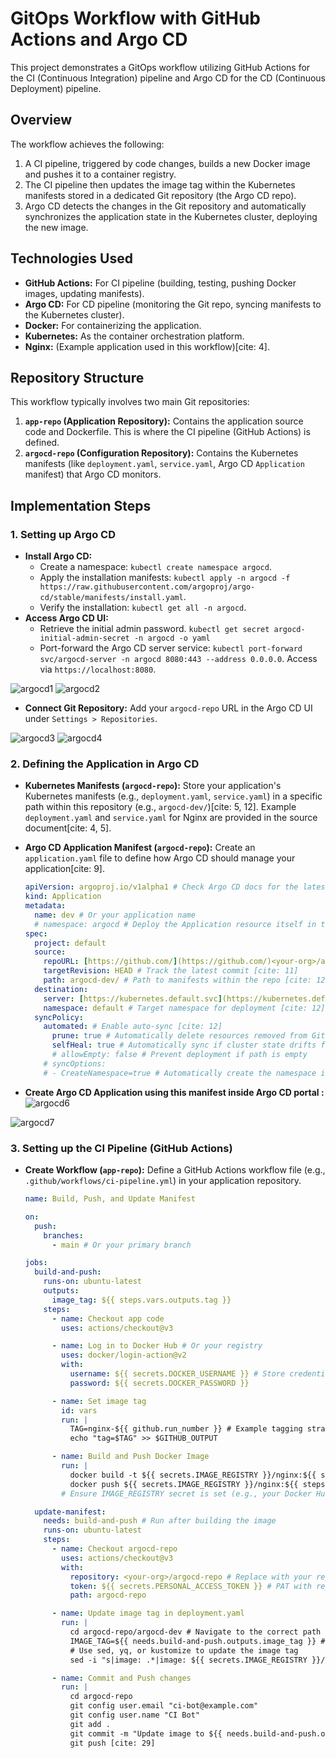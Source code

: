 # GitOps Workflow with GitHub Actions and Argo CD

This project demonstrates a GitOps workflow utilizing GitHub Actions for the CI (Continuous Integration) pipeline and Argo CD for the CD (Continuous Deployment) pipeline.

## Overview

The workflow achieves the following:
1.  A CI pipeline, triggered by code changes, builds a new Docker image and pushes it to a container registry.
2.  The CI pipeline then updates the image tag within the Kubernetes manifests stored in a dedicated Git repository (the Argo CD repo).
3.  Argo CD detects the changes in the Git repository and automatically synchronizes the application state in the Kubernetes cluster, deploying the new image.

## Technologies Used

* **GitHub Actions:** For CI pipeline (building, testing, pushing Docker images, updating manifests).
* **Argo CD:** For CD pipeline (monitoring the Git repo, syncing manifests to the Kubernetes cluster).
* **Docker:** For containerizing the application.
* **Kubernetes:** As the container orchestration platform.
* **Nginx:** (Example application used in this workflow)[cite: 4].

## Repository Structure

This workflow typically involves two main Git repositories:

1.  **`app-repo` (Application Repository):** Contains the application source code and Dockerfile. This is where the CI pipeline (GitHub Actions) is defined.
2.  **`argocd-repo` (Configuration Repository):** Contains the Kubernetes manifests (like `deployment.yaml`, `service.yaml`, Argo CD `Application` manifest) that Argo CD monitors.

## Implementation Steps

### 1. Setting up Argo CD

* **Install Argo CD:**
    * Create a namespace: `kubectl create namespace argocd`.
    * Apply the installation manifests: `kubectl apply -n argocd -f https://raw.githubusercontent.com/argoproj/argo-cd/stable/manifests/install.yaml`.
    * Verify the installation: `kubectl get all -n argocd`.
* **Access Argo CD UI:**
    * Retrieve the initial admin password. `kubectl get secret argocd-initial-admin-secret -n argocd -o yaml` 
    * Port-forward the Argo CD server service: `kubectl port-forward svc/argocd-server -n argocd 8080:443 --address 0.0.0.0`. Access via `https://localhost:8080`.

![argocd1](images/1.png)
![argocd2](images/2.png)

* **Connect Git Repository:** Add your `argocd-repo` URL in the Argo CD UI under `Settings > Repositories`.

![argocd3](images/3.png)
![argocd4](images/4.png)

### 2. Defining the Application in Argo CD

* **Kubernetes Manifests (`argocd-repo`):** Store your application's Kubernetes manifests (e.g., `deployment.yaml`, `service.yaml`) in a specific path within this repository (e.g., `argocd-dev/`)[cite: 5, 12]. Example `deployment.yaml` and `service.yaml` for Nginx are provided in the source document[cite: 4, 5].
* **Argo CD Application Manifest (`argocd-repo`):** Create an `application.yaml` file to define how Argo CD should manage your application[cite: 9].

    ```yaml
    apiVersion: argoproj.io/v1alpha1 # Check Argo CD docs for the latest API version [cite: 10]
    kind: Application
    metadata:
      name: dev # Or your application name
      # namespace: argocd # Deploy the Application resource itself in the argocd namespace
    spec:
      project: default
      source:
        repoURL: [https://github.com/](https://github.com/)<your-org>/argocd-repo.git # Replace with your repo URL [cite: 11]
        targetRevision: HEAD # Track the latest commit [cite: 11]
        path: argocd-dev/ # Path to manifests within the repo [cite: 12]
      destination:
        server: [https://kubernetes.default.svc](https://kubernetes.default.svc) # Target cluster API server [cite: 12]
        namespace: default # Target namespace for deployment [cite: 12]
      syncPolicy:
        automated: # Enable auto-sync [cite: 12]
          prune: true # Automatically delete resources removed from Git [cite: 14]
          selfHeal: true # Automatically sync if cluster state drifts from Git [cite: 13]
          # allowEmpty: false # Prevent deployment if path is empty
        # syncOptions:
        # - CreateNamespace=true # Automatically create the namespace if it doesn't exist
    ```

* **Create Argo CD Application using this manifest inside Argo CD portal :**
![argocd6](images/6.png)

![argocd7](images/7.png)

### 3. Setting up the CI Pipeline (GitHub Actions)

* **Create Workflow (`app-repo`):** Define a GitHub Actions workflow file (e.g., `.github/workflows/ci-pipeline.yml`) in your application repository.

    ```yaml
    name: Build, Push, and Update Manifest

    on:
      push:
        branches:
          - main # Or your primary branch

    jobs:
      build-and-push:
        runs-on: ubuntu-latest
        outputs:
          image_tag: ${{ steps.vars.outputs.tag }}
        steps:
          - name: Checkout app code
            uses: actions/checkout@v3

          - name: Log in to Docker Hub # Or your registry
            uses: docker/login-action@v2
            with:
              username: ${{ secrets.DOCKER_USERNAME }} # Store credentials as GitHub Secrets
              password: ${{ secrets.DOCKER_PASSWORD }} 

          - name: Set image tag
            id: vars
            run: |
              TAG=nginx-${{ github.run_number }} # Example tagging strategy 
              echo "tag=$TAG" >> $GITHUB_OUTPUT 

          - name: Build and Push Docker Image
            run: |
              docker build -t ${{ secrets.IMAGE_REGISTRY }}/nginx:${{ steps.vars.outputs.tag }} . 
              docker push ${{ secrets.IMAGE_REGISTRY }}/nginx:${{ steps.vars.outputs.tag }} 
            # Ensure IMAGE_REGISTRY secret is set (e.g., your Docker Hub username or registry URL)

      update-manifest:
        needs: build-and-push # Run after building the image
        runs-on: ubuntu-latest
        steps:
          - name: Checkout argocd-repo
            uses: actions/checkout@v3
            with:
              repository: <your-org>/argocd-repo # Replace with your repo 
              token: ${{ secrets.PERSONAL_ACCESS_TOKEN }} # PAT with repo write access 
              path: argocd-repo 

          - name: Update image tag in deployment.yaml
            run: |
              cd argocd-repo/argocd-dev # Navigate to the correct path 
              IMAGE_TAG=${{ needs.build-and-push.outputs.image_tag }} # Get tag from previous job
              # Use sed, yq, or kustomize to update the image tag
              sed -i "s|image: .*|image: ${{ secrets.IMAGE_REGISTRY }}/nginx:$IMAGE_TAG|g" deployment.yaml 

          - name: Commit and Push changes
            run: |
              cd argocd-repo 
              git config user.email "ci-bot@example.com" 
              git config user.name "CI Bot" 
              git add . 
              git commit -m "Update image to ${{ needs.build-and-push.outputs.image_tag }}" [cite: 29]
              git push [cite: 29]
